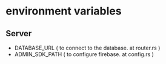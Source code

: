 # environment variables

## Server
- DATABASE_URL ( to connect to the database. at router.rs )
- ADMIN_SDK_PATH ( to configure firebase. at config.rs )